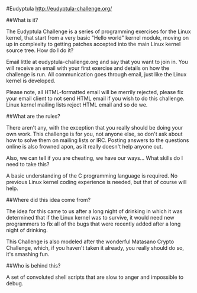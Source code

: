 #Eudyptula
http://eudyptula-challenge.org/

##What is it?

The Eudyptula Challenge is a series of programming exercises for the Linux kernel, that start from a very basic "Hello world" kernel module, moving on up in complexity to getting patches accepted into the main Linux kernel source tree.
How do I do it?

Email little at eudyptula-challenge.org and say that you want to join in. You will receive an email with your first exercise and details on how the challenge is run. All communication goes through email, just like the Linux kernel is developed.

Please note, all HTML-formatted email will be merrily rejected, please fix your email client to not send HTML email if you wish to do this challenge. Linux kernel mailing lists reject HTML email and so do we.

##What are the rules?

There aren't any, with the exception that you really should be doing your own work. This challenge is for you, not anyone else, so don't ask about how to solve them on mailing lists or IRC. Posting answers to the questions online is also frowned apon, as it really doesn't help anyone out.

Also, we can tell if you are cheating, we have our ways...
What skills do I need to take this?

A basic understanding of the C programming language is required. No previous Linux kernel coding experience is needed, but that of course will help.

##Where did this idea come from?

The idea for this came to us after a long night of drinking in which it was determined that if the Linux kernel was to survive, it would need new programmers to fix all of the bugs that were recently added after a long night of drinking.

This Challenge is also modeled after the wonderful Matasano Crypto Challenge, which, if you haven't taken it already, you really should do so, it's smashing fun.

##Who is behind this?

A set of convoluted shell scripts that are slow to anger and impossible to debug.

